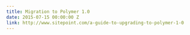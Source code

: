 ```yaml
---
title: Migration to Polymer 1.0
date: 2015-07-15 00:00:00 Z
link: http://www.sitepoint.com/a-guide-to-upgrading-to-polymer-1-0
---
```


